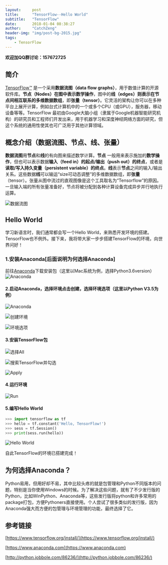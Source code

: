 ```yaml
---
layout:     post
title:      "TensorFlow--Hello World"
subtitle:   "TensorFlow"
date:       2018-01-04 08:38:27
author:     "CatchZeng"
header-img: "img/post-bg-2015.jpg"
tags:
    - TensorFlow
---
```

<span id="busuanzi_container_page_pv"></span>

**欢迎加QQ群讨论：157672725**

## 简介

[TensorFlow™](http://www.tensorflow.org) 是一个采用**数据流图（data flow graphs）**，用于数值计算的开源软件库。**节点（Nodes）**在图中表示**数学操作**，图中的**线（edges）**则表示在节点间相互联系的**多维数据数组**，即**张量（tensor）**。它灵活的架构让你可以在多种平台上展开计算，例如台式计算机中的一个或多个CPU（或GPU），服务器，移动设备等等。TensorFlow 最初由Google大脑小组（隶属于Google机器智能研究机构）的研究员和工程师们开发出来，用于机器学习和深度神经网络方面的研究，但这个系统的通用性使其也可广泛用于其他计算领域。

## 概念介绍（数据流图、节点、线、张量）

**数据流图**用**节点**和**线**的有向图来描述数学计算。**节点** 一般用来表示施加的**数学操作**，但也可以表示数据**输入（feed in）的起点/输出（push out）的终点**，或者是**读取/写入持久变量（persistent variable）的终点**。**线**表示**节点**之间的输入/输出关系。这些数据**线**可以输运“size可动态调整”的多维数据数组，即**张量**（tensor）。张量从图中流过的直观图像是这个工具取名为“Tensorflow”的原因。一旦输入端的所有张量准备好，节点将被分配到各种计算设备完成异步并行地执行运算。

![数据流图](http://upload-images.jianshu.io/upload_images/943491-55c623beb0c057ae.gif?imageMogr2/auto-orient/strip%7CimageView2/2/w/1240)


## Hello World
学习新语言时，我们通常都会写一个Hello World，来熟悉开发环境的搭建。TensorFlow也不例外。接下来，我将带大家一步步搭建TensorFlow的环境，向世界问好！

### 1.安装Anaconda[后面说明为何选择Anaconda]
前往[Anaconda](https://www.anaconda.com/download/#macos)下载安装包（这里以Mac系统为例，选择Python3.6version）
![Anaconda](http://upload-images.jianshu.io/upload_images/943491-b3e0cc827478d1cc.png?imageMogr2/auto-orient/strip%7CimageView2/2/w/1240)

#### 2.启动Anaconda，选择环境点击创建，选择环境选项（这里以Python V3.5为例）
![Anaconda](http://upload-images.jianshu.io/upload_images/943491-e5abcd2b36fb1edd.png?imageMogr2/auto-orient/strip%7CimageView2/2/w/1240)

![创建环境](http://upload-images.jianshu.io/upload_images/943491-9e283e4c85ff495a.png?imageMogr2/auto-orient/strip%7CimageView2/2/w/1240)

![环境选项](http://upload-images.jianshu.io/upload_images/943491-89380eb14ba6c11f.png?imageMogr2/auto-orient/strip%7CimageView2/2/w/1240)

#### 3.安装TensorFlow包

![选择All](http://upload-images.jianshu.io/upload_images/943491-0f7a50b0c22ba245.png?imageMogr2/auto-orient/strip%7CimageView2/2/w/1240)

![搜索TensorFlow并勾选](http://upload-images.jianshu.io/upload_images/943491-d963ab9ed5345a26.png?imageMogr2/auto-orient/strip%7CimageView2/2/w/1240)

![Apply](http://upload-images.jianshu.io/upload_images/943491-cfe1cdc8c164b85c.png?imageMogr2/auto-orient/strip%7CimageView2/2/w/1240)

#### 4.运行环境

![Run](http://upload-images.jianshu.io/upload_images/943491-cf80b1798d03c5ae.png?imageMogr2/auto-orient/strip%7CimageView2/2/w/1240)

#### 5.编写Hello World
```python
>>> import tensorflow as tf
>>> hello = tf.constant('Hello, TensorFlow!')
>>> sess = tf.Session()
>>> print(sess.run(hello))
```
![Hello World](http://upload-images.jianshu.io/upload_images/943491-bf318f56b181702d.png?imageMogr2/auto-orient/strip%7CimageView2/2/w/1240)

自此TensorFlow的环境已搭建完成！

## 为何选择Anaconda？

Python易用，但用好却不易，其中比较头疼的就是包管理和Python不同版本的问题，特别是当你使用Windows的时候。为了解决这些问题，就有了不少发行版的Python，比如WinPython、Anaconda等，这些发行版将python和许多常用的package打包，方便Pythoners直接使用。个人尝试了很多类似的发行版，因为Anaconda强大而方便的包管理与环境管理的功能，最终选择了它。

## 参考链接
[https://www.tensorflow.org/install/](https://www.tensorflow.org/install/)

[https://www.anaconda.com](https://www.anaconda.com)

[http://python.jobbole.com/86236/](http://python.jobbole.com/86236/)